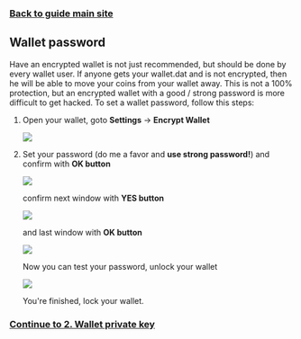 ### **[Back to guide main site](readme.md)**

## Wallet password
Have an encrypted wallet is not just recommended, but should be done by every wallet user. If anyone gets your wallet.dat and is not encrypted, then he will be able to move your coins from your wallet away.
This is not a 100% protection, but an encrypted wallet with a good / strong password is more difficult to get hacked.
To set a wallet password, follow this steps:

1. Open your wallet, goto **Settings** -> **Encrypt Wallet**

    <img src="https://node-support.network/coins/bitcloud/1_wallet_password/1.png">
    
2. Set your password (do me a favor and **use strong password!**) and confirm with **OK button**

    <img src="https://node-support.network/coins/bitcloud/1_wallet_password/2.png">
    
    confirm next window with **YES button**
    
    <img src="https://node-support.network/coins/bitcloud/1_wallet_password/3.png">
    
    and last window with **OK button**
    
    <img src="https://node-support.network/coins/bitcloud/1_wallet_password/4.png">
    
    Now you can test your password, unlock your wallet
    
    <img src="https://node-support.network/coins/argo/mn-guide/10.png">
    
    You're finished, lock your wallet.

### **[Continue to 2. Wallet private key](mn_guide_wallet_privkey.md)**
